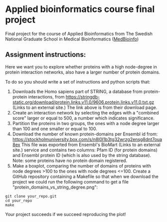 # Applied bioinformatics course final project

Final project for the course of Applied Bioinformatics from The Swedish National Graduate School in Medical Bioinformatics ([MedBioinfo](http://www.medbioinfo.se/))

## Assignment instructions:

Here we want you to explore whether proteins with a high node-degree in protein interaction networks, also have a larger number of protein domains.

To do so you should write a set of instructions and python scripts that:

1. Downloads the Homo sapiens part of STRING, a database from protein-protein interactions, from
https://stringdb-static.org/download/protein.links.v11.0/9606.protein.links.v11.0.txt.gz (Links to an external site.)
The link above is from their download page.
2. Create an interaction network by selecting the edges with a "combined score" larger or equal to 500, a number which indicates significance.
3. Partition the proteins in two groups, the ones with a node degree larger than 100 and one smaller or equal to 100.
4. Download the number of known protein-domains per Ensembl id from:
https://stockholmuniversity.box.com/s/n8l0l1b3tg32wrzg2ensg8dnt7oua8ex
This file was exported from Ensembl's BioMart (Links to an external site.) service and contains two columns: Pfam ID (for protein domains) and Ensembl protein ID (which is also used by the string database). Note: some proteins have no protein domain registered.
5. Make a boxplot, comparing the number of domains of proteins with node degrees >100 to the ones with node degrees <=100.
Create a GitHub repository containing a Makefile so that when we download the project we could run the following command to get a file "protein_domains_vs_string_degree.png":


```
git clone your_repo.git
cd your_repo
make
```

Your project succeeds if we succeed reproducing the plot!
